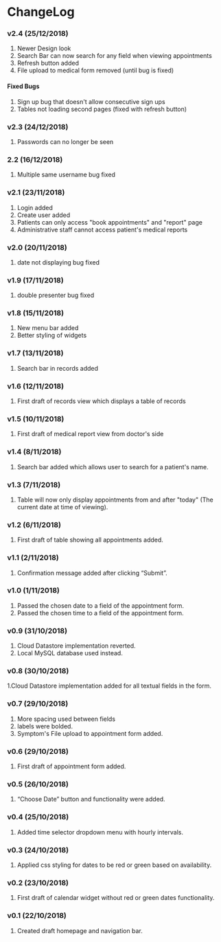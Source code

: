 # ChangeLog

### v2.4 (25/12/2018)
1. Newer Design look
2. Search Bar can now search for any field when viewing appointments
3. Refresh button added
4. File upload to medical form removed (until bug is fixed)

#### Fixed Bugs
1. Sign up bug that doesn't allow consecutive sign ups
2. Tables not loading second pages (fixed with refresh button)


### v2.3 (24/12/2018)
1. Passwords can no longer be seen


### 2.2 (16/12/2018)
1. Multiple same username bug fixed 


### v2.1 (23/11/2018)
1. Login added
2. Create user added
3. Patients can only access "book appointments" and "report" page
4. Administrative staff cannot access patient's medical reports


### v2.0 (20/11/2018)
1. date not displaying bug fixed


### v1.9 (17/11/2018)
1. double presenter bug fixed


### v1.8 (15/11/2018)
1. New menu bar added
2. Better styling of widgets


### v1.7 (13/11/2018)
1. Search bar in records added


### v1.6  (12/11/2018)
1. First draft of records view which displays a table of records


### v1.5 (10/11/2018)
1. First draft of medical report view from doctor's side


### v1.4 (8/11/2018)
1. Search bar added which allows user to search for a patient's name.


### v1.3 (7/11/2018)
1. Table will now only display appointments from and after "today" (The current date at time of viewing).


### v1.2 (6/11/2018)
1. First draft of table showing all appointments added.


### v1.1 (2/11/2018)
1. Confirmation message added after clicking “Submit”.


### v1.0 (1/11/2018)
1. Passed the chosen date to a field of the appointment form.
2. Passed the chosen time to a field of the appointment form.


### v0.9 (31/10/2018)
1. Cloud Datastore implementation reverted.
2. Local MySQL database used instead.


### v0.8 (30/10/2018)
1.Cloud Datastore implementation added for all textual fields in the form.


### v0.7 (29/10/2018)
1. More spacing used between fields
2. labels were bolded.
3. Symptom's File upload to appointment form added.


### v0.6 (29/10/2018)
1. First draft of appointment form added.


### v0.5 (26/10/2018)
1. “Choose Date” button and functionality were added.


### v0.4 (25/10/2018)
1. Added time selector dropdown menu with hourly intervals.


### v0.3 (24/10/2018)
1. Applied css styling for dates to be red or green based on availability.


### v0.2 (23/10/2018)
1. First draft of calendar widget without red or green dates functionality.


### v0.1 (22/10/2018)
1. Created draft homepage and navigation bar.
